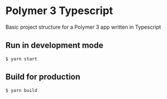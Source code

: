 # Polymer 3 Typescript

Basic project structure for a Polymer 3 app written in Typescript

## Run in development mode

`$ yarn start`

## Build for production

`$ yarn build`